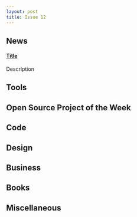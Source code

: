 ```yaml
---
layout: post
title: Issue 12
---
```

## News

#### [Title](http://link.com)
Description

## Tools

## Open Source Project of the Week

## Code

## Design

## Business

## Books

## Miscellaneous

